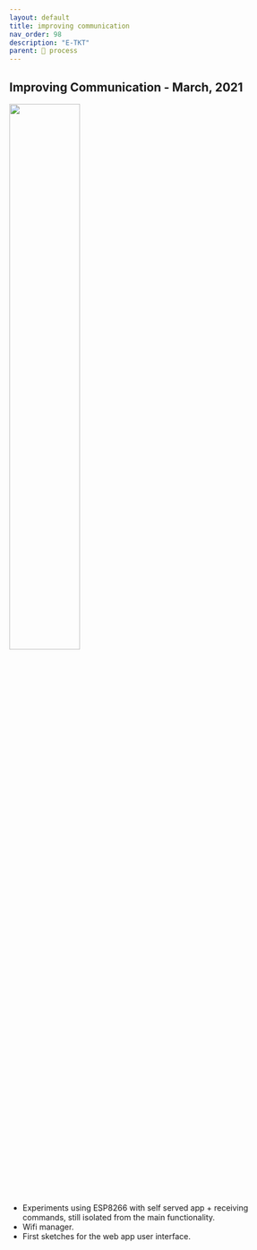 ```yaml
---
layout: default
title: improving communication
nav_order: 98
description: "E-TKT"
parent: 🧬 process
---
```

## Improving Communication - March, 2021
 <img src="https://user-images.githubusercontent.com/15098003/171271137-047c1efe-4b0d-4ffa-89ae-fdf83de84ba9.jpg" width="50%">
 
- Experiments using ESP8266 with self served app + receiving commands, still isolated from the main functionality.
- Wifi manager.
- First sketches for the web app user interface.
